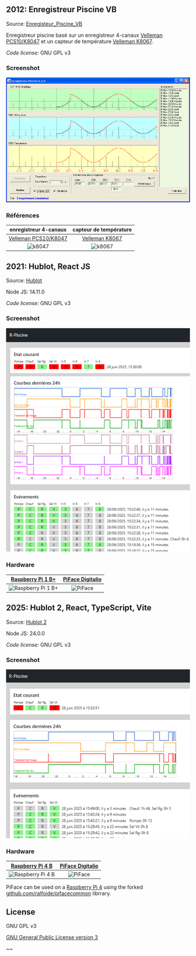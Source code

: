 
## 2012: Enregistreur Piscine VB

Source: [Enregisteur_Piscine_VB](Enregisteur_Piscine_VB/)

Enregistreur piscine basé sur un enregistreur 4-canaux
[Velleman PCS10/K8047](http://www.velleman.eu/distributor/products/view/?id=350526)
et un capteur de température
[Velleman K8067](http://www.velleman.eu/distributor/products/view/?id=354616).

*Code license:* GNU GPL v3

### Screenshot ###

![Screenshot](Enregistreur_Piscine_VB/distribs/screenshot2.png)


### Références ###

enregistreur 4-canaux | capteur de température
:----------------------------:|:------------------------------:
[Velleman PCS10/K8047](http://www.velleman.eu/distributor/products/view/?id=350526) |[Velleman K8067](http://www.velleman.eu/distributor/products/view/?id=354616)
![k8047](http://www.velleman.eu/images/products/0/k8047.jpg) | ![k8067](http://www.velleman.eu/images/products/0/k8067.jpg)


## 2021: Hublot, React JS

Source: [Hublot](react/hublot/)

Node JS: 14.11.0

*Code license:* GNU GPL v3

### Screenshot ###

![Screenshot](react/distrib/hublot1.png)

### Hardware ###

[Raspberry Pi 1 B+](https://www.raspberrypi.com/products/raspberry-pi-1-model-b-plus/) | [PiFace Digitalio](https://wiki.domoticz.com/PiFace)
:---------------:|:-------:
![Raspberry Pi 1 B+](https://assets.raspberrypi.com/static/ebce8b277e4c0f6b440173994df96e1f/f2559/3dc09a41-c237-4d2c-a9b8-c92eb3dc98e8_B%2B%2BANGLE%2B1%2BREFRESH.webp) | ![PiFace](https://wiki.domoticz.com/images/4/45/Piface.jpg)


## 2025: Hublot 2, React, TypeScript, Vite

Source: [Hublot 2](react/hublot2/)

Node JS: 24.0.0

*Code license:* GNU GPL v3

### Screenshot ###

![Screenshot](react/distrib/hublot2.png)

### Hardware ###

[Raspberry Pi 4 B](https://www.raspberrypi.com/products/raspberry-pi-4-model-b/) | [PiFace Digitalio](https://wiki.domoticz.com/PiFace)
:---------------:|:-------:
![Raspberry Pi 4 B](https://upload.wikimedia.org/wikipedia/commons/thumb/1/10/Raspberry_Pi_4_Model_B_-_Top.jpg/960px-Raspberry_Pi_4_Model_B_-_Top.jpg) | ![PiFace](https://wiki.domoticz.com/images/4/45/Piface.jpg)

PiFace can be used on a [Raspberry Pi 4](https://en.wikipedia.org/wiki/Raspberry_Pi_4) using the
forked [github.com/ralfoide/pifacecommon](https://github.com/ralfoide/pifacecommon) librrary.


## License

GNU GPL v3

[GNU General Public License version 3
](https://opensource.org/license/gpl-3-0)

~~
